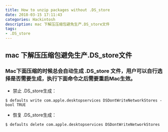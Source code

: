 ```yaml
---
title: How to unzip packages without .DS_store
date: 2018-03-15 17:11:43
categories: Hackintosh
description: mac 下解压压缩包避免生产.DS_store文件
tags: 
- .DS_store
---
```


## mac 下解压压缩包避免生产.DS_store文件
<!--more-->

### Mac下面压缩的时候总会自动生成 .DS_store 文件，用户可以自行选择是否需要生成，执行下面命令之后需要重启Mac生效。

- 禁止 .DS_store生成：

```
$ defaults write com.apple.desktopservices DSDontWriteNetworkStores -bool TRUE
```

- 恢复 .DS_store生成：

```
$ defaults delete com.apple.desktopservices DSDontWriteNetworkStores
```


